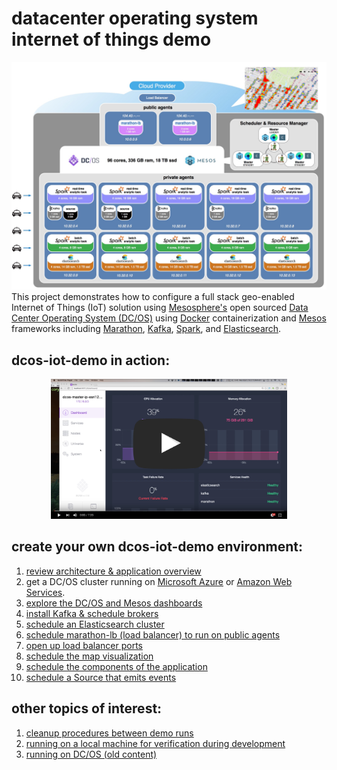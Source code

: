 # datacenter operating system internet of things demo
<img src="images/00-overview/architecture.jpg"/>
This project demonstrates how to configure a full stack geo-enabled Internet of Things (IoT) solution using <a href="https://mesosphere.com/">Mesosphere's</a> open sourced <a href="https://dcos.io/">Data Center Operating System (DC/OS)</a> using <a href="https://www.docker.com/">Docker</a> containerization and <a href="http://mesos.apache.org/">Mesos</a> frameworks including <a href="https://mesosphere.github.io/marathon/">Marathon</a>, <a href="http://kafka.apache.org/">Kafka</a>, <a href="http://spark.apache.org/">Spark</a>, and <a href="http://elasticsearch.mesosframeworks.com/">Elasticsearch</a>.


## dcos-iot-demo in action:
<center><a href="https://youtu.be/tOPmPIHuV-o"><img src="images/00-overview/dcos-iot-demo-screenshot.jpg" height="75%" width="75%" ></a></center>

## create your own dcos-iot-demo environment:
1. <a href="docs/overview.md">review architecture & application overview</a><br>
2. get a DC/OS cluster running on <a href="docs/acs-setup.md">Microsoft Azure</a> or <a href="docs/amazon-setup.md">Amazon Web Services</a>.<br>
3. <a href="docs/dcos-explore.md">explore the DC/OS and Mesos dashboards</a><br>
4. <a href="docs/kafka-setup.md">install Kafka & schedule brokers</a><br>
5. <a href="docs/es-setup.md">schedule an Elasticsearch cluster</a><br>
6. <a href="docs/marathon-lb-setup.md">schedule marathon-lb (load balancer) to run on public agents</a><br>
7. <a href="docs/ports-setup.md">open up load balancer ports</a><br>
8. <a href="docs/map-setup.md">schedule the map visualization</a><br>
9. <a href="docs/app-setup.md">schedule the components of the application</a><br>
10. <a href="docs/source-setup.md">schedule a Source that emits events</a><br>

## other topics of interest:
1. <a href="docs/other/cleanup-demo.md">cleanup procedures between demo runs</a><br>
2. <a href="docs/other/running-local.md">running on a local machine for verification during development</a><br>
3. <a href="docs/other/running-dcos-old.md">running on DC/OS (old content)</a><br>
